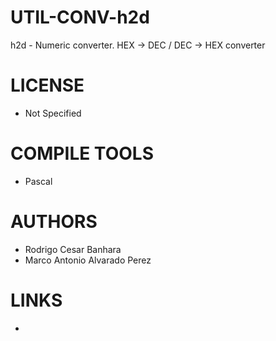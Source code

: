UTIL-CONV-h2d
=============

h2d -  Numeric converter. HEX -> DEC / DEC -> HEX converter

LICENSE
===============
* Not Specified

COMPILE TOOLS
===============
* Pascal
 
AUTHORS
===============
* Rodrigo Cesar Banhara
* Marco Antonio Alvarado Perez

LINKS
===============
* 

